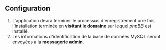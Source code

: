 ## Configuration

1. L'application devra terminer le processus d'enregistrement une fois l'installation terminée en **visitant le domaine** sur lequel *phpBB* est installé.
1. Les informations d'identification de la base de données MySQL seront envoyées à la **messagerie admin**.